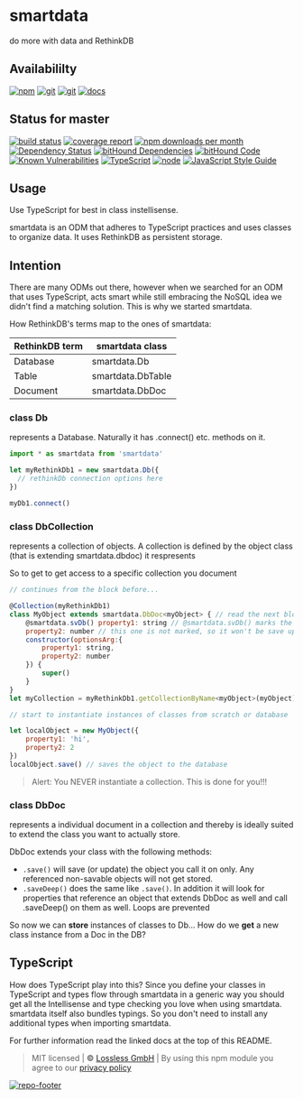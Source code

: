# smartdata
do more with data and RethinkDB

## Availabililty
[![npm](https://pushrocks.gitlab.io/assets/repo-button-npm.svg)](https://www.npmjs.com/package/smartdata)
[![git](https://pushrocks.gitlab.io/assets/repo-button-git.svg)](https://GitLab.com/pushrocks/smartdata)
[![git](https://pushrocks.gitlab.io/assets/repo-button-mirror.svg)](https://github.com/pushrocks/smartdata)
[![docs](https://pushrocks.gitlab.io/assets/repo-button-docs.svg)](https://pushrocks.gitlab.io/smartdata/)

## Status for master
[![build status](https://GitLab.com/pushrocks/smartdata/badges/master/build.svg)](https://GitLab.com/pushrocks/smartdata/commits/master)
[![coverage report](https://GitLab.com/pushrocks/smartdata/badges/master/coverage.svg)](https://GitLab.com/pushrocks/smartdata/commits/master)
[![npm downloads per month](https://img.shields.io/npm/dm/smartdata.svg)](https://www.npmjs.com/package/smartdata)
[![Dependency Status](https://david-dm.org/pushrocks/smartdata.svg)](https://david-dm.org/pushrocks/smartdata)
[![bitHound Dependencies](https://www.bithound.io/github/pushrocks/smartdata/badges/dependencies.svg)](https://www.bithound.io/github/pushrocks/smartdata/master/dependencies/npm)
[![bitHound Code](https://www.bithound.io/github/pushrocks/smartdata/badges/code.svg)](https://www.bithound.io/github/pushrocks/smartdata)
[![Known Vulnerabilities](https://snyk.io/test/npm/smartdata/badge.svg)](https://snyk.io/test/npm/smartdata)
[![TypeScript](https://img.shields.io/badge/TypeScript-2.x-blue.svg)](https://nodejs.org/dist/latest-v6.x/docs/api/)
[![node](https://img.shields.io/badge/node->=%206.x.x-blue.svg)](https://nodejs.org/dist/latest-v6.x/docs/api/)
[![JavaScript Style Guide](https://img.shields.io/badge/code%20style-standard-brightgreen.svg)](http://standardjs.com/)

## Usage
Use TypeScript for best in class instellisense.

smartdata is an ODM that adheres to TypeScript practices and uses classes to organize data.
It uses RethinkDB as persistent storage.

## Intention
There are many ODMs out there, however when we searched for an ODM that uses TypeScript,
acts smart while still embracing the NoSQL idea we didn't find a matching solution.
This is why we started smartdata.

How RethinkDB's terms map to the ones of smartdata:

RethinkDB term | smartdata class
--- | ---
Database | smartdata.Db
Table | smartdata.DbTable
Document | smartdata.DbDoc

### class Db
represents a Database. Naturally it has .connect() etc. methods on it.
```javascript
import * as smartdata from 'smartdata'

let myRethinkDb1 = new smartdata.Db({
  // rethinkDb connection options here
})

myDb1.connect()
```

### class DbCollection
represents a collection of objects.
A collection is defined by the object class (that is extending smartdata.dbdoc) it respresents

So to get to get access to a specific collection you document

```javascript
// continues from the block before...

@Collection(myRethinkDb1)
class MyObject extends smartdata.DbDoc<myObject> { // read the next block about DbDoc
    @smartdata.svDb() property1: string // @smartdata.svDb() marks the property for db save
    property2: number // this one is not marked, so it won't be save upon calling this.save() 
    constructor(optionsArg:{
        property1: string,
        property2: number
    }) {
        super()
    }
}
let myCollection = myRethinkDb1.getCollectionByName<myObject>(myObject)

// start to instantiate instances of classes from scratch or database

let localObject = new MyObject({
    property1: 'hi',
    property2: 2
})
localObject.save() // saves the object to the database
``` 

> Alert: You NEVER instantiate a collection.
This is done for you!!!

### class DbDoc
represents a individual document in a collection
and thereby is ideally suited to extend the class you want to actually store.

DbDoc extends your class with the following methods:

* `.save()` will save (or update) the object you call it on only. Any referenced non-savable objects will not get stored.
* `.saveDeep()` does the same like `.save()`.
  In addition it will look for properties that reference an object
  that extends DbDoc as well and call .saveDeep() on them as well.
  Loops are prevented

So now we can **store** instances of classes to Db...
How do we **get** a new class instance from a Doc in the DB?

## TypeScript
How does TypeScript play into this?
Since you define your classes in TypeScript and types flow through smartdata in a generic way
you should get all the Intellisense and type checking you love when using smartdata.
smartdata itself also bundles typings.
So you don't need to install any additional types when importing smartdata.

For further information read the linked docs at the top of this README.

> MIT licensed | **&copy;** [Lossless GmbH](https://lossless.gmbh)
| By using this npm module you agree to our [privacy policy](https://lossless.gmbH/privacy.html)

[![repo-footer](https://pushrocks.gitlab.io/assets/repo-footer.svg)](https://push.rocks)
